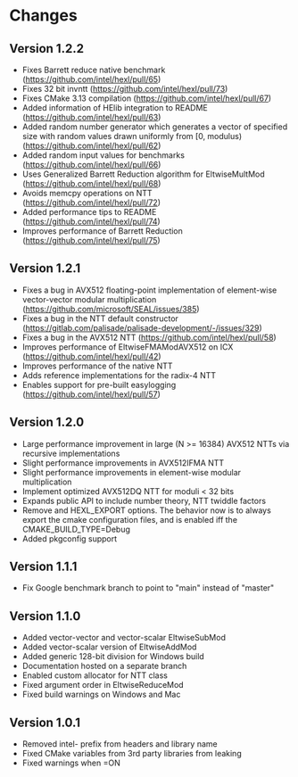 # Changes

## Version 1.2.2

- Fixes Barrett reduce native benchmark (https://github.com/intel/hexl/pull/65)
- Fixes 32 bit invntt (https://github.com/intel/hexl/pull/73)
- Fixes CMake 3.13 compilation (https://github.com/intel/hexl/pull/67)
- Added information of HElib integration to README (https://github.com/intel/hexl/pull/63)
- Added random number generator which generates a vector of specified size with random values drawn uniformly from [0, modulus) (https://github.com/intel/hexl/pull/62)
- Added random input values for benchmarks (https://github.com/intel/hexl/pull/66)
- Uses Generalized Barrett Reduction algorithm for EltwiseMultMod (https://github.com/intel/hexl/pull/68)
- Avoids memcpy operations on NTT (https://github.com/intel/hexl/pull/72)
- Added performance tips to README (https://github.com/intel/hexl/pull/74)
- Improves performance of Barrett Reduction (https://github.com/intel/hexl/pull/75)

## Version 1.2.1
- Fixes a bug in AVX512 floating-point implementation of element-wise vector-vector modular multiplication (https://github.com/microsoft/SEAL/issues/385)
- Fixes a bug in the NTT default constructor (https://gitlab.com/palisade/palisade-development/-/issues/329)
- Fixes a bug in the AVX512 NTT (https://github.com/intel/hexl/pull/58)
- Improves performance of EltwiseFMAModAVX512 on ICX (https://github.com/intel/hexl/pull/42)
- Improves performance of the native NTT
- Adds reference implementations for the radix-4 NTT
- Enables support for pre-built easylogging (https://github.com/intel/hexl/pull/57)

## Version 1.2.0
- Large performance improvement in large (N >= 16384) AVX512 NTTs via recursive implementations
- Slight performance improvements in AVX512IFMA NTT
- Slight performance improvements in element-wise modular multiplication
- Implement optimized AVX512DQ NTT for moduli < 32 bits
- Expands public API to include number theory, NTT twiddle factors
- Remove  and HEXL_EXPORT options. The behavior now is to always export the cmake configuration files, and  is enabled iff the CMAKE_BUILD_TYPE=Debug
- Added pkgconfig support

## Version 1.1.1
- Fix Google benchmark branch to point to "main" instead of "master"

## Version 1.1.0
- Added vector-vector and vector-scalar EltwiseSubMod
- Added vector-scalar version of EltwiseAddMod
- Added generic 128-bit division for Windows build
- Documentation hosted on a separate branch
- Enabled custom allocator for NTT class
- Fixed argument order in EltwiseReduceMod
- Fixed build warnings on Windows and Mac

## Version 1.0.1
- Removed intel- prefix from headers and library name
- Fixed CMake variables from 3rd party libraries from leaking
- Fixed warnings when =ON
